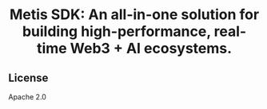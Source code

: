 <h1 align="center">Metis SDK: An all-in-one solution for building high-performance, real-time Web3 + AI ecosystems.</h1>

## License

Apache 2.0

